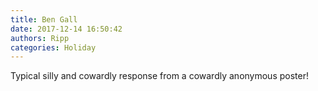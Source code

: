 ```yaml
---
title: Ben Gall
date: 2017-12-14 16:50:42
authors: Ripp
categories: Holiday
---
```


 Typical silly and cowardly response from a cowardly anonymous poster!